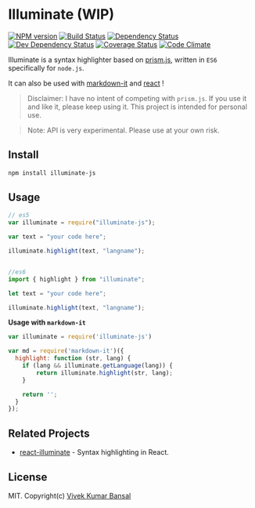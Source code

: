 # Illuminate (WIP)

[![NPM version][npm-image]][npm-url]
[![Build Status][travis-image]][travis-url]
[![Dependency Status][deps-image]][deps-url]
[![Dev Dependency Status][dev-deps-image]][dev-deps-url]
[![Coverage Status][coverage-image]][coverage-url]
[![Code Climate][climate-image]][climate-url]

Illuminate is a syntax highlighter based on [prism.js](http://prismjs.com), written in `ES6` specifically for `node.js`.

It can also be used with [markdown-it](https://github.com/markdown-it/markdown-it) and [react](http://facebook.github.io/react/) !

> Disclaimer: I have no intent of competing with `prism.js`. If you use it and like it, please keep using it. This project is intended for personal use.

> Note: API is very experimental. Please use at your own risk.

## Install

```bash
npm install illuminate-js
```

## Usage

```js
// es5
var illuminate = require("illuminate-js");

var text = "your code here";

illuminate.highlight(text, "langname");


//es6
import { highlight } from "illuminate";

let text = "your code here";

illuminate.highlight(text, "langname");
```

**Usage with `markdown-it`**

```js
var illuminate = require('illuminate-js')

var md = require('markdown-it')({
  highlight: function (str, lang) {
    if (lang && illuminate.getLanguage(lang)) {
        return illuminate.highlight(str, lang);
    }

    return '';
  }
});
```

## Related Projects
 - [react-illuminate](https://github.com/vkbansal/react-illuminate) - Syntax highlighting in React.

## License

MIT. Copyright(c) [Vivek Kumar Bansal](http://vkbansal.me/)

[npm-url]: https://npmjs.org/package/illuminate-js
[npm-image]: http://img.shields.io/npm/v/illuminate-js.svg?style=flat-square

[travis-url]: https://travis-ci.org/vkbansal/illuminate-js
[travis-image]: http://img.shields.io/travis/vkbansal/illuminate-js/master.svg?style=flat-square

[deps-url]: https://david-dm.org/vkbansal/illuminate-js
[deps-image]: https://img.shields.io/david/vkbansal/illuminate-js.svg?style=flat-square

[dev-deps-url]: https://david-dm.org/vkbansal/illuminate-js
[dev-deps-image]: https://img.shields.io/david/dev/vkbansal/illuminate-js.svg?style=flat-square

[coverage-url]: https://coveralls.io/r/vkbansal/illuminate-js?branch=master
[coverage-image]: http://img.shields.io/coveralls/vkbansal/illuminate-js/master.svg?style=flat-square

[climate-url]: https://codeclimate.com/github/vkbansal/illuminate-js
[climate-image]: http://img.shields.io/codeclimate/github/vkbansal/illuminate-js.svg?style=flat-square
